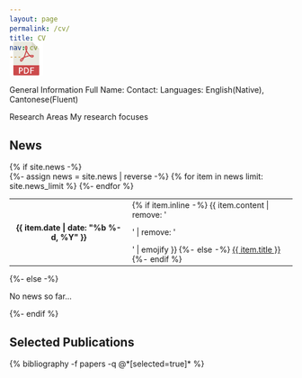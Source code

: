 ```yaml
---
layout: page
permalink: /cv/
title: CV
nav: cv
---
```


<!-- Place PDF download link at the top right. -->
<div class="row" style="margin-top: -3.5em;">
	<a class="ml-auto mr-2" href="/assets/pdf/vitae.pdf" target="_blank">
	  <img height="60px" src="/assets/img/pdf_icon.svg">
	</a>
</div>

General Information
Full Name:
Contact: 
Languages: English(Native), Cantonese(Fluent)

Research Areas
My research focuses

<div class="news">
            <h2>News</h2>
            {% if site.news  -%} 
            <div class="table-responsive">
              <table class="table table-sm table-borderless">
              {%- assign news = site.news | reverse -%} 
              {% for item in news limit: site.news_limit %} 
                <tr>
                  <th scope="row">{{ item.date | date: "%b %-d, %Y" }}</th>
                  <td>
                    {% if item.inline -%} 
                      {{ item.content | remove: '<p>' | remove: '</p>' | emojify }}
                    {%- else -%} 
                      <a class="news-title" href="{{ item.url | relative_url }}">{{ item.title }}</a>
                    {%- endif %} 
                  </td>
                </tr>
              {%- endfor %} 
              </table>
            </div>
          {%- else -%} 
            <p>No news so far...</p>
          {%- endif %} 
          </div>


 <div class="publications">
       <h2>Selected Publications</h2>
    {% bibliography -f papers -q @*[selected=true]* %}
       </div>
